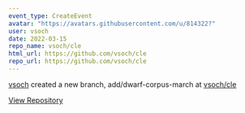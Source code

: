 ```yaml
---
event_type: CreateEvent
avatar: "https://avatars.githubusercontent.com/u/814322?"
user: vsoch
date: 2022-03-15
repo_name: vsoch/cle
html_url: https://github.com/vsoch/cle
repo_url: https://github.com/vsoch/cle
---
```


<a href='https://github.com/vsoch' target='_blank'>vsoch</a> created a new branch, add/dwarf-corpus-march at <a href='https://github.com/vsoch/cle' target='_blank'>vsoch/cle</a>

<a href='https://github.com/vsoch/cle' target='_blank'>View Repository</a>